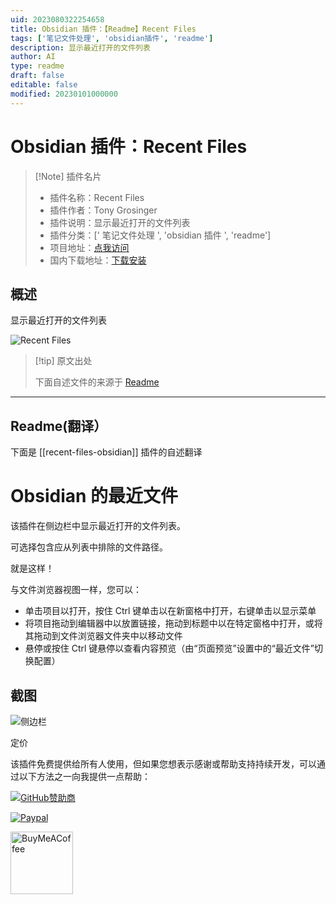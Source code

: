 ```yaml
---
uid: 2023080322254658
title: Obsidian 插件：【Readme】Recent Files
tags: ['笔记文件处理', 'obsidian插件', 'readme']
description: 显示最近打开的文件列表
author: AI
type: readme
draft: false
editable: false
modified: 20230101000000
---
```


# Obsidian 插件：Recent Files

> [!Note] 插件名片
> - 插件名称：Recent Files
> - 插件作者：Tony Grosinger
> - 插件说明：显示最近打开的文件列表
> - 插件分类：[' 笔记文件处理 ', 'obsidian 插件 ', 'readme']
> - 项目地址：[点我访问](https://github.com/tgrosinger/recent-files-obsidian)
> - 国内下载地址：[下载安装](https://pkmer.cn/products/plugin/pluginMarket/?recent-files-obsidian)

## 概述

显示最近打开的文件列表

![Recent Files](https://cdn.pkmer.cn/covers/recent-files-obsidian.PNG!pkmer)

> [!tip] 原文出处
>
>下面自述文件的来源于 [Readme](https://ghproxy.net/https://raw.githubusercontent.com/tgrosinger/recent-files-obsidian/main/README.md)
>

---

## Readme(翻译）

下面是 [[recent-files-obsidian]] 插件的自述翻译

# Obsidian 的最近文件

该插件在侧边栏中显示最近打开的文件列表。

可选择包含应从列表中排除的文件路径。

就是这样！

与文件浏览器视图一样，您可以：

* 单击项目以打开，按住 Ctrl 键单击以在新窗格中打开，右键单击以显示菜单
* 将项目拖动到编辑器中以放置链接，拖动到标题中以在特定窗格中打开，或将其拖动到文件浏览器文件夹中以移动文件
* 悬停或按住 Ctrl 键悬停以查看内容预览（由“页面预览”设置中的“最近文件”切换配置）

## 截图

![侧边栏](https://raw.githubusercontent.com/tgrosinger/recent-files-obsidian/main/resources/screenshots/sidebar.png)

定价

该插件免费提供给所有人使用，但如果您想表示感谢或帮助支持持续开发，可以通过以下方法之一向我提供一点帮助：

[![GitHub赞助商](https://img.shields.io/github/sponsors/tgrosinger?style=social)](https://github.com/sponsors/tgrosinger)

[![Paypal](https://img.shields.io/badge/paypal-tgrosinger-yellow?style=social&logo=paypal)](https://paypal.me/tgrosinger)

[<img src="https://cdn.buymeacoffee.com/buttons/v2/default-yellow.png" alt="BuyMeACoffee" width="100">](https://www.buymeacoffee.com/tgrosinger)

